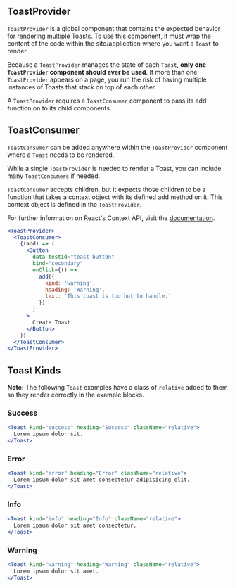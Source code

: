 ## ToastProvider

`ToastProvider` is a global component that contains the expected behavior for rendering multiple Toasts. To use this component, it must wrap the content of the code within the site/application where you want a `Toast` to render.

Because a `ToastProvider` manages the state of each `Toast`, **only one `ToastProvider` component should ever be used**. If more than one `ToastProvider` appears on a page, you run the risk of having multiple instances of Toasts that stack on top of each other.

A `ToastProvider` requires a `ToastConsumer` component to  pass its add function on to its child components.

## ToastConsumer

`ToastConsumer` can be added anywhere within the `ToastProvider` component where a `Toast` needs to be rendered.

While a single `ToastProvider` is needed to render a Toast, you can include many `ToastConsumers` if needed.

`ToastConsumer` accepts children, but it expects those children to be a function that takes a context object with its defined add method on it. This context object is defined in the `ToastProvider`.

For further information on React's Context API, visit the [documentation](https://reactjs.org/docs/context.html).

```jsx
<ToastProvider>
  <ToastConsumer>
    {(add) => (
      <Button
        data-testid="toast-button"
        kind="secondary"
        onClick={() =>
          add({
            kind: 'warning',
            heading: 'Warning',
            text: 'This toast is too hot to handle.'
          })
        }
      >
        Create Toast
      </Button>
    )}
  </ToastConsumer>
</ToastProvider>
```

## Toast Kinds

**Note:** The following `Toast` examples have a class of `relative` added to them so they render correctly in the example blocks.

### Success

```jsx
<Toast kind="success" heading="Success" className="relative">
  Lorem ipsum dolor sit.
</Toast>
```

### Error

```jsx
<Toast kind="error" heading="Error" className="relative">
  Lorem ipsum dolor sit amet consectetur adipisicing elit.
</Toast>
```

### Info

```jsx
<Toast kind="info" heading="Info" className="relative">
  Lorem ipsum dolor sit amet consectetur.
</Toast>
```

### Warning

```jsx
<Toast kind="warning" heading="Warning" className="relative">
  Lorem ipsum dolor sit amet.
</Toast>
```
